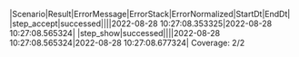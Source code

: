 |Scenario|Result|ErrorMessage|ErrorStack|ErrorNormalized|StartDt|EndDt|
|step_accept|successed||||2022-08-28 10:27:08.353325|2022-08-28 10:27:08.565324|
|step_show|successed||||2022-08-28 10:27:08.565324|2022-08-28 10:27:08.677324|
Coverage: 2/2
